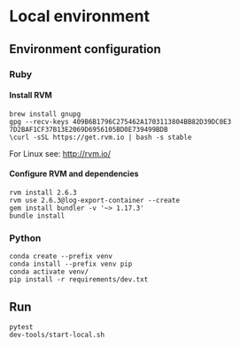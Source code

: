 # Local environment

## Environment configuration

### Ruby

#### Install RVM
```
brew install gnupg
gpg --recv-keys 409B6B1796C275462A1703113804BB82D39DC0E3 7D2BAF1CF37B13E2069D6956105BD0E739499BDB
\curl -sSL https://get.rvm.io | bash -s stable
```
For Linux see: http://rvm.io/

#### Configure RVM and dependencies
```
rvm install 2.6.3
rvm use 2.6.3@log-export-container --create
gem install bundler -v '~> 1.17.3'
bundle install
```

### Python
```
conda create --prefix venv
conda install --prefix venv pip
conda activate venv/
pip install -r requirements/dev.txt
```

## Run 
```
pytest
dev-tools/start-local.sh
```

